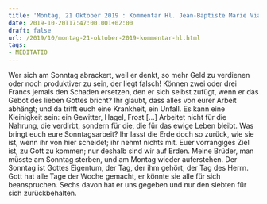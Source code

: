 ```yaml
---
title: 'Montag, 21 Oktober 2019 : Kommentar Hl. Jean-Baptiste Marie Vianney'
date: 2019-10-20T17:47:00.001+02:00
draft: false
url: /2019/10/montag-21-oktober-2019-kommentar-hl.html
tags: 
- MEDITATIO
---
```


Wer sich am Sonntag abrackert, weil er denkt, so mehr Geld zu verdienen oder noch produktiver zu sein, der liegt falsch! Können zwei oder drei Francs jemals den Schaden ersetzen, den er sich selbst zufügt, wenn er das Gebot des lieben Gottes bricht? Ihr glaubt, dass alles von eurer Arbeit abhängt; und da trifft euch eine Krankheit, ein Unfall. Es kann eine Kleinigkeit sein: ein Gewitter, Hagel, Frost \[…\] Arbeitet nicht für die Nahrung, die verdirbt, sondern für die, die für das ewige Leben bleibt. Was bringt euch eure Sonntagsarbeit? Ihr lasst die Erde doch so zurück, wie sie ist, wenn ihr von hier scheidet; ihr nehmt nichts mit. Euer vorrangiges Ziel ist, zu Gott zu kommen; nur deshalb sind wir auf Erden. Meine Brüder, man müsste am Sonntag sterben, und am Montag wieder auferstehen. Der Sonntag ist Gottes Eigentum, der Tag, der ihm gehört, der Tag des Herrn. Gott hat alle Tage der Woche gemacht, er könnte sie alle für sich beanspruchen. Sechs davon hat er uns gegeben und nur den siebten für sich zurückbehalten.